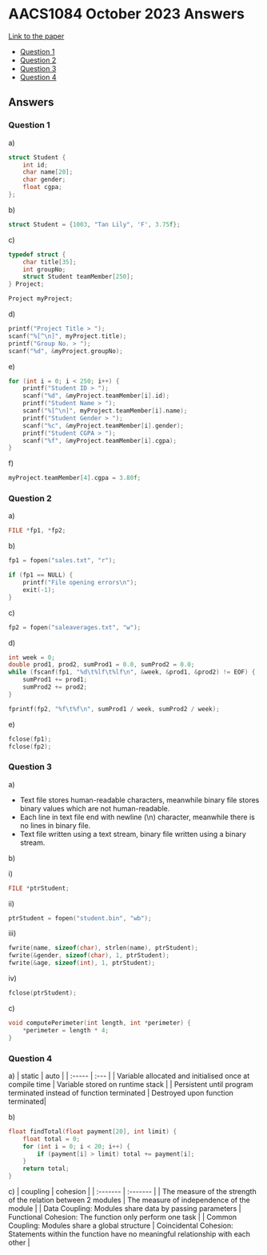 <!-- @import "[TOC]" {cmd="toc" depthFrom=1 depthTo=6 orderedList=false} -->

# AACS1084 October 2023 Answers

[Link to the paper](https://eprints.tarc.edu.my/26826/1/AACS1084.pdf)

- [Question 1](#Question-1)
- [Question 2](#Question-2)
- [Question 3](#Question-3)
- [Question 4](#Question-4)

## Answers

### Question 1

a)

```c
struct Student {
    int id;
    char name[20];
    char gender;
    float cgpa;
};
```

b)

```c
struct Student = {1003, "Tan Lily", 'F', 3.75f};
```

c)

```c
typedef struct {
    char title[35];
    int groupNo;
    struct Student teamMember[250];
} Project;

Project myProject;
```

d)

```c
printf("Project Title > ");
scanf("%[^\n]", myProject.title);
printf("Group No. > ");
scanf("%d", &myProject.groupNo);
```

e)

```c
for (int i = 0; i < 250; i++) {
	printf("Student ID > ");
	scanf("%d", &myProject.teamMember[i].id);
	printf("Student Name > ");
	scanf("%[^\n]", myProject.teamMember[i].name);
	printf("Student Gender > ");
	scanf("%c", &myProject.teamMember[i].gender);
	printf("Student CGPA > ");
	scanf("%f", &myProject.teamMember[i].cgpa);
}
```

f)

```c
myProject.teamMember[4].cgpa = 3.80f;
```

### Question 2

a)

```c
FILE *fp1, *fp2;
```

b)

```c
fp1 = fopen("sales.txt", "r");

if (fp1 == NULL) {
	printf("File opening errors\n");
	exit(-1);
}
```

c)

```c
fp2 = fopen("saleaverages.txt", "w");
```

d)

```c
int week = 0;
double prod1, prod2, sumProd1 = 0.0, sumProd2 = 0.0;
while (fscanf(fp1, "%d\t%lf\t%lf\n", &week, &prod1, &prod2) != EOF) {
	sumProd1 += prod1;
	sumProd2 += prod2;
}

fprintf(fp2, "%f\t%f\n", sumProd1 / week, sumProd2 / week);
```

e)

```c
fclose(fp1);
fclose(fp2);
```

### Question 3

a)

- Text file stores human-readable characters, meanwhile binary file stores binary values which are not human-readable.
- Each line in text file end with newline (\n) character, meanwhile there is no lines in binary file.
- Text file written using a text stream, binary file written using a binary stream.

b)

i)

```c
FILE *ptrStudent;
```

ii)

```c
ptrStudent = fopen("student.bin", "wb");
```

iii)

```c
fwrite(name, sizeof(char), strlen(name), ptrStudent);
fwrite(&gender, sizeof(char), 1, ptrStudent);
fwrite(&age, sizeof(int), 1, ptrStudent);
```

iv)

```c
fclose(ptrStudent);
```

c)

```c
void computePerimeter(int length, int *perimeter) {
	*perimeter = length * 4;
}
```

### Question 4

a)
| static | auto |
| :----- | :--- |
| Variable allocated and initialised once at compile time | Variable stored on runtime stack |
| Persistent until program terminated instead of function terminated | Destroyed upon function terminated|

b)

```c
float findTotal(float payment[20], int limit) {
	float total = 0;
	for (int i = 0; i < 20; i++) {
		if (payment[i] > limit) total += payment[i];
	}
	return total;
}
```

c)
| coupling | cohesion |
| :------- | :------- |
| The measure of the strength of the relation between 2 modules | The measure of independence of the module |
| Data Coupling: Modules share data by passing parameters | Functional Cohesion: The function only perform one task |
| Common Coupling: Modules share a global structure | Coincidental Cohesion: Statements within the function have no meaningful relationship with each other |

